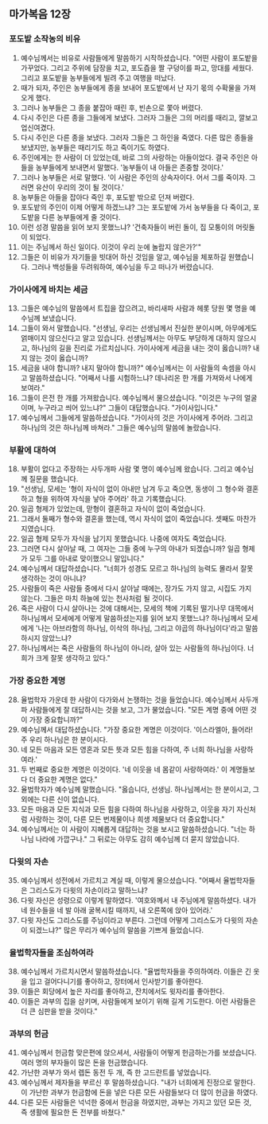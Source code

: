## 마가복음 12장

### 포도밭 소작농의 비유
1. 예수님께서는 비유로 사람들에게 말씀하기 시작하셨습니다. "어떤 사람이 포도밭을 가꾸었다. 그리고 주위에 담장을 치고, 포도즙을 짤 구덩이를 파고, 망대를 세웠다. 그리고 포도밭을 농부들에게 빌려 주고 여행을 떠났다.
2. 때가 되자, 주인은 농부들에게 종을 보내어 포도밭에서 난 자기 몫의 수확물을 가져오게 했다.
3. 그러나 농부들은 그 종을 붙잡아 때린 후, 빈손으로 쫓아 버렸다.
4. 다시 주인은 다른 종을 그들에게 보냈다. 그러자 그들은 그의 머리를 때리고, 깔보고 업신여겼다.
5. 다시 주인은 다른 종을 보냈다. 그러자 그들은 그 하인을 죽였다. 다른 많은 종들을 보냈지만, 농부들은 때리기도 하고 죽이기도 하였다.
6. 주인에게는 한 사람이 더 있었는데, 바로 그의 사랑하는 아들이었다. 결국 주인은 아들을 농부들에게 보내면서 말했다. '농부들이 내 아들은 존중할 것이다.'
7. 그러나 농부들은 서로 말했다. '이 사람은 주인의 상속자이다. 어서 그를 죽이자. 그러면 유산이 우리의 것이 될 것이다.'
8. 농부들은 아들을 잡아다 죽인 후, 포도밭 밖으로 던져 버렸다.
9. 포도밭의 주인이 이제 어떻게 하겠느냐? 그는 포도밭에 가서 농부들을 다 죽이고, 포도밭을 다른 농부들에게 줄 것이다.
10. 이런 성경 말씀을 읽어 보지 못했느냐? '건축자들이 버린 돌이, 집 모퉁이의 머릿돌이 되었다.
11. 이는 주님께서 하신 일이다. 이것이 우리 눈에 놀랍지 않은가?'"
12. 그들은 이 비유가 자기들을 빗대어 하신 것임을 알고, 예수님을 체포하길 원했습니다. 그러나 백성들을 두려워하여, 예수님을 두고 떠나가 버렸습니다.
### 가이사에게 바치는 세금
13. 그들은 예수님의 말씀에서 트집을 잡으려고, 바리새파 사람과 헤롯 당원 몇 명을 예수님께 보냈습니다.
14. 그들이 와서 말했습니다. "선생님, 우리는 선생님께서 진실한 분이시며, 아무에게도 얽매이지 않으신다고 알고 있습니다. 선생님께서는 아무도 부당하게 대하지 않으시고, 하나님의 길을 진리로 가르치십니다. 가이사에게 세금을 내는 것이 옳습니까? 내지 않는 것이 옳습니까?
15. 세금을 내야 합니까? 내지 말아야 합니까?" 예수님께서는 이 사람들의 속셈을 아시고 말씀하셨습니다. "어째서 나를 시험하느냐? 데나리온 한 개를 가져와서 나에게 보여라."
16. 그들이 은전 한 개를 가져왔습니다. 예수님께서 물으셨습니다. "이것은 누구의 얼굴이며, 누구라고 씌어 있느냐?" 그들이 대답했습니다. "가이사입니다."
17. 예수님께서 그들에게 말씀하셨습니다. "가이사의 것은 가이사에게 주어라. 그리고 하나님의 것은 하나님께 바쳐라." 그들은 예수님의 말씀에 놀랐습니다.
### 부활에 대하여
18. 부활이 없다고 주장하는 사두개파 사람 몇 명이 예수님께 왔습니다. 그리고 예수님께 질문을 했습니다.
19. "선생님, 모세는 '형이 자식이 없이 아내만 남겨 두고 죽으면, 동생이 그 형수와 결혼하고 형을 위하여 자식을 낳아 주어라' 하고 기록했습니다.
20. 일곱 형제가 있었는데, 맏형이 결혼하고 자식이 없이 죽었습니다.
21. 그래서 둘째가 형수와 결혼을 했는데, 역시 자식이 없이 죽었습니다. 셋째도 마찬가지였습니다.
22. 일곱 형제 모두가 자식을 남기지 못했습니다. 나중에 여자도 죽었습니다.
23. 그러면 다시 살아날 때, 그 여자는 그들 중에 누구의 아내가 되겠습니까? 일곱 형제가 모두 그를 아내로 맞이했으니 말입니다."
24. 예수님께서 대답하셨습니다. "너희가 성경도 모르고 하나님의 능력도 몰라서 잘못 생각하는 것이 아니냐?
25. 사람들이 죽은 사람들 중에서 다시 살아날 때에는, 장가도 가지 않고, 시집도 가지 않는다. 그들은 마치 하늘에 있는 천사처럼 될 것이다.
26. 죽은 사람이 다시 살아나는 것에 대해서는, 모세의 책에 기록된 떨기나무 대목에서 하나님께서 모세에게 어떻게 말씀하셨는지를 읽어 보지 못했느냐? 하나님께서 모세에게 '나는 아브라함의 하나님, 이삭의 하나님, 그리고 야곱의 하나님이다'라고 말씀하시지 않았느냐?
27. 하나님께서는 죽은 사람들의 하나님이 아니라, 살아 있는 사람들의 하나님이다. 너희가 크게 잘못 생각하고 있다."
### 가장 중요한 계명
28. 율법학자 가운데 한 사람이 다가와서 논쟁하는 것을 들었습니다. 예수님께서 사두개파 사람들에게 잘 대답하시는 것을 보고, 그가 물었습니다. "모든 계명 중에 어떤 것이 가장 중요합니까?"
29. 예수님께서 대답하셨습니다. "가장 중요한 계명은 이것이다. '이스라엘아, 들어라! 주 우리 하나님은 한 분이시다.
30. 네 모든 마음과 모든 영혼과 모든 뜻과 모든 힘을 다하여, 주 너희 하나님을 사랑하여라.'
31. 두 번째로 중요한 계명은 이것이다. '네 이웃을 네 몸같이 사랑하여라.' 이 계명들보다 더 중요한 계명은 없다."
32. 율법학자가 예수님께 말했습니다. "옳습니다, 선생님. 하나님께서는 한 분이시고, 그 외에는 다른 신이 없습니다.
33. 모든 마음과 모든 지식과 모든 힘을 다하여 하나님을 사랑하고, 이웃을 자기 자신처럼 사랑하는 것이, 다른 모든 번제물이나 희생 제물보다 더 중요합니다."
34. 예수님께서는 이 사람이 지혜롭게 대답하는 것을 보시고 말씀하셨습니다. "너는 하나님 나라에 가깝구나." 그 뒤로는 아무도 감히 예수님께 더 묻지 않았습니다.
### 다윗의 자손
35. 예수님께서 성전에서 가르치고 계실 때, 이렇게 물으셨습니다. "어째서 율법학자들은 그리스도가 다윗의 자손이라고 말하느냐?
36. 다윗 자신은 성령으로 이렇게 말하였다. '여호와께서 내 주님에게 말씀하셨다. 내가 네 원수들을 네 발 아래 굴복시킬 때까지, 내 오른쪽에 앉아 있어라.'
37. 다윗 자신도 그리스도를 주님이라고 부른다. 그런데 어떻게 그리스도가 다윗의 자손이 되겠느냐?" 많은 무리가 예수님의 말씀을 기쁘게 들었습니다.
### 율법학자들을 조심하여라
38. 예수님께서 가르치시면서 말씀하셨습니다. "율법학자들을 주의하여라. 이들은 긴 옷을 입고 걸어다니기를 좋아하고, 장터에서 인사받기를 좋아한다.
39. 이들은 회당에서 높은 자리를 좋아하고, 잔치에서도 윗자리를 좋아한다.
40. 이들은 과부의 집을 삼키며, 사람들에게 보이기 위해 길게 기도한다. 이런 사람들은 더 큰 심판을 받을 것이다."
### 과부의 헌금
41. 예수님께서 헌금함 맞은편에 앉으셔서, 사람들이 어떻게 헌금하는가를 보셨습니다. 여러 명의 부자들이 많은 돈을 헌금했습니다.
42. 가난한 과부가 와서 렙돈 동전 두 개, 즉 한 고드란트를 넣었습니다.
43. 예수님께서 제자들을 부르신 후 말씀하셨습니다. "내가 너희에게 진정으로 말한다. 이 가난한 과부가 헌금함에 돈을 넣은 다른 모든 사람들보다 더 많이 헌금을 하였다.
44. 다른 모든 사람들은 넉넉한 중에서 헌금을 하였지만, 과부는 가지고 있던 모든 것, 즉 생활에 필요한 돈 전부를 바쳤다."